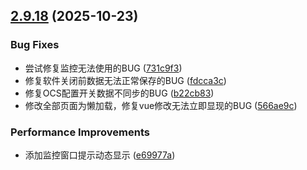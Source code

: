 ## [2.9.18](https://github.com/ocsjs/ocs-desktop/compare/2.9.10...2.9.18) (2025-10-23)


### Bug Fixes

* 尝试修复监控无法使用的BUG ([731c9f3](https://github.com/ocsjs/ocs-desktop/commit/731c9f39b87b16ace5ddd68b379a6dce2b8bdcca))
* 修复软件关闭前数据无法正常保存的BUG ([fdcca3c](https://github.com/ocsjs/ocs-desktop/commit/fdcca3c3d3d87742900ab733a10630d252be2bfd))
* 修复OCS配置开关数据不同步的BUG ([b22cb83](https://github.com/ocsjs/ocs-desktop/commit/b22cb83d0eda8ce560a2017fc0c789d6cc5e1834))
* 修改全部页面为懒加载，修复vue修改无法立即显现的BUG ([566ae9c](https://github.com/ocsjs/ocs-desktop/commit/566ae9ce8fee0070241b20bb847b2e1d7a71371e))


### Performance Improvements

* 添加监控窗口提示动态显示 ([e69977a](https://github.com/ocsjs/ocs-desktop/commit/e69977af7746165c0bbd1e21abe79eaf55c42ed4))



